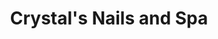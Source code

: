 ---
title: "Crystal's Nails and Spa"
url: /indian-rocks-beach/crystals-nails-and-spa/
shop: Kosmetik
---